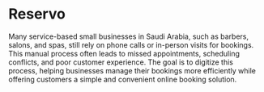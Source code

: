 
# Reservo

Many service-based small businesses in Saudi Arabia, such as barbers, salons, and spas, still rely on phone calls or in-person visits for bookings. This manual process often leads to missed appointments, scheduling conflicts, and poor customer experience. The goal is to digitize this process, helping businesses manage their bookings more efficiently while offering customers a simple and convenient online booking solution.

